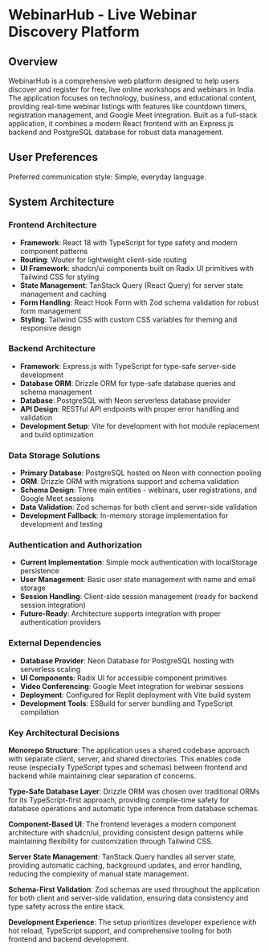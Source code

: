 # WebinarHub - Live Webinar Discovery Platform

## Overview

WebinarHub is a comprehensive web platform designed to help users discover and register for free, live online workshops and webinars in India. The application focuses on technology, business, and educational content, providing real-time webinar listings with features like countdown timers, registration management, and Google Meet integration. Built as a full-stack application, it combines a modern React frontend with an Express.js backend and PostgreSQL database for robust data management.

## User Preferences

Preferred communication style: Simple, everyday language.

## System Architecture

### Frontend Architecture
- **Framework**: React 18 with TypeScript for type safety and modern component patterns
- **Routing**: Wouter for lightweight client-side routing
- **UI Framework**: shadcn/ui components built on Radix UI primitives with Tailwind CSS for styling
- **State Management**: TanStack Query (React Query) for server state management and caching
- **Form Handling**: React Hook Form with Zod schema validation for robust form management
- **Styling**: Tailwind CSS with custom CSS variables for theming and responsive design

### Backend Architecture
- **Framework**: Express.js with TypeScript for type-safe server-side development
- **Database ORM**: Drizzle ORM for type-safe database queries and schema management
- **Database**: PostgreSQL with Neon serverless database provider
- **API Design**: RESTful API endpoints with proper error handling and validation
- **Development Setup**: Vite for development with hot module replacement and build optimization

### Data Storage Solutions
- **Primary Database**: PostgreSQL hosted on Neon with connection pooling
- **ORM**: Drizzle ORM with migrations support and schema validation
- **Schema Design**: Three main entities - webinars, user registrations, and Google Meet sessions
- **Data Validation**: Zod schemas for both client and server-side validation
- **Development Fallback**: In-memory storage implementation for development and testing

### Authentication and Authorization
- **Current Implementation**: Simple mock authentication with localStorage persistence
- **User Management**: Basic user state management with name and email storage
- **Session Handling**: Client-side session management (ready for backend session integration)
- **Future-Ready**: Architecture supports integration with proper authentication providers

### External Dependencies
- **Database Provider**: Neon Database for PostgreSQL hosting with serverless scaling
- **UI Components**: Radix UI for accessible component primitives
- **Video Conferencing**: Google Meet integration for webinar sessions
- **Deployment**: Configured for Replit deployment with Vite build system
- **Development Tools**: ESBuild for server bundling and TypeScript compilation

### Key Architectural Decisions

**Monorepo Structure**: The application uses a shared codebase approach with separate client, server, and shared directories. This enables code reuse (especially TypeScript types and schemas) between frontend and backend while maintaining clear separation of concerns.

**Type-Safe Database Layer**: Drizzle ORM was chosen over traditional ORMs for its TypeScript-first approach, providing compile-time safety for database operations and automatic type inference from database schemas.

**Component-Based UI**: The frontend leverages a modern component architecture with shadcn/ui, providing consistent design patterns while maintaining flexibility for customization through Tailwind CSS.

**Server State Management**: TanStack Query handles all server state, providing automatic caching, background updates, and error handling, reducing the complexity of manual state management.

**Schema-First Validation**: Zod schemas are used throughout the application for both client and server-side validation, ensuring data consistency and type safety across the entire stack.

**Development Experience**: The setup prioritizes developer experience with hot reload, TypeScript support, and comprehensive tooling for both frontend and backend development.